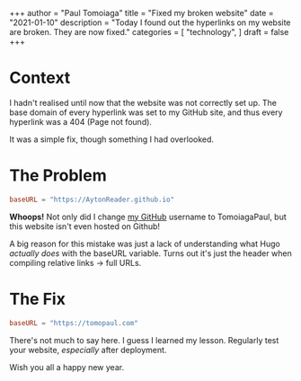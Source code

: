 +++
author = "Paul Tomoiaga"
title = "Fixed my broken website"
date = "2021-01-10"
description = "Today I found out the hyperlinks on my website are broken. They are now fixed."
categories = [
	"technology",
]
draft = false
+++

# Context
I hadn't realised until now that the website was not correctly set up. 
The base domain of every hyperlink was set to my GitHub site, and thus every hyperlink was a 404 (Page not found).

It was a simple fix, though something I had overlooked.

# The Problem
```toml
baseURL = "https://AytonReader.github.io"
```

**Whoops!** Not only did I change [my GitHub](https://github.com/TomoiagaPaul) username to TomoiagaPaul, 
but this website isn't even hosted on Github!

A big reason for this mistake was just a lack of understanding what Hugo *actually does* with the baseURL variable.
Turns out it's just the header when compiling relative links -> full URLs.

# The Fix
```toml
baseURL = "https://tomopaul.com"
```

There's not much to say here. I guess I learned my lesson.
Regularly test your website, *especially* after deployment.

Wish you all a happy new year.

